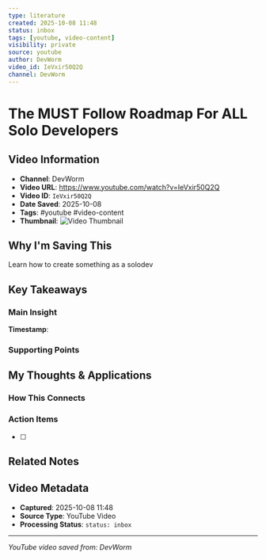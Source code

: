 ```yaml
---
type: literature
created: 2025-10-08 11:48
status: inbox
tags: [youtube, video-content]
visibility: private
source: youtube
author: DevWorm
video_id: IeVxir50Q2Q
channel: DevWorm
---
```



# The MUST Follow Roadmap For ALL Solo Developers

## Video Information
- **Channel**: DevWorm
- **Video URL**: https://www.youtube.com/watch?v=IeVxir50Q2Q
- **Video ID**: `IeVxir50Q2Q`
- **Date Saved**: 2025-10-08
- **Tags**: #youtube #video-content
- **Thumbnail**: ![Video Thumbnail](https://i.ytimg.com/vi/IeVxir50Q2Q/hqdefault.jpg)

## Why I'm Saving This
Learn how to create something as a solodev

## Key Takeaways
<!-- As you watch, capture key points here -->

### Main Insight
> 

**Timestamp**: 

### Supporting Points
<!-- Add more as you watch -->

## My Thoughts & Applications

### How This Connects
<!-- Links to your existing knowledge -->

### Action Items
- [ ] 

## Related Notes
<!-- Add [[wiki-links]] as you make connections -->

## Video Metadata
<!-- Auto-filled for future reference -->
- **Captured**: 2025-10-08 11:48
- **Source Type**: YouTube Video
- **Processing Status**: `status: inbox`

---
*YouTube video saved from: DevWorm*
